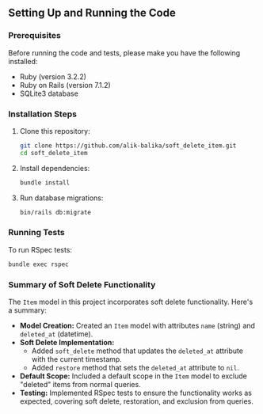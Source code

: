 ## Setting Up and Running the Code

### Prerequisites

Before running the code and tests, please make you have the following installed:

- Ruby (version 3.2.2)
- Ruby on Rails (version 7.1.2)
- SQLite3 database

### Installation Steps

1. Clone this repository:
    ```bash
    git clone https://github.com/alik-balika/soft_delete_item.git
    cd soft_delete_item
    ```

2. Install dependencies:
    ```bash
    bundle install
    ```

3. Run database migrations:
    ```bash
    bin/rails db:migrate
    ```

### Running Tests

To run RSpec tests:
```bash
bundle exec rspec
```

### Summary of Soft Delete Functionality

The `Item` model in this project incorporates soft delete functionality. Here's a summary:

- **Model Creation:** Created an `Item` model with attributes `name` (string) and `deleted_at` (datetime).
- **Soft Delete Implementation:**
  - Added `soft_delete` method that updates the `deleted_at` attribute with the current timestamp.
  - Added `restore` method that sets the `deleted_at` attribute to `nil`.
- **Default Scope:** Included a default scope in the `Item` model to exclude "deleted" items from normal queries.
- **Testing:** Implemented RSpec tests to ensure the functionality works as expected, covering soft delete, restoration, and exclusion from queries.
